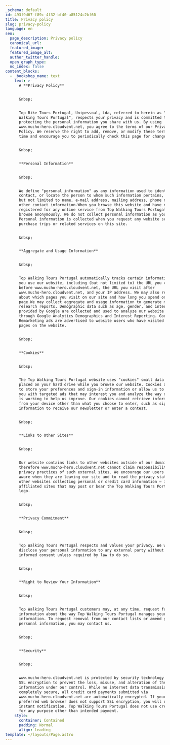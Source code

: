 ```yaml
---
_schema: default
id: 493f9d67-f89c-4f32-bf40-a85124c2bf60
title: Privacy policy
slug: privacy-policy
language: en
seo:
  page_description: Privacy policy
  canonical_url:
  featured_image:
  featured_image_alt:
  author_twitter_handle:
  open_graph_type:
  no_index: false
content_blocks:
  - _bookshop_name: text
    text: >-
      # **Privacy Policy**


      &nbsp;


      Top Bike Tours Portugal, Unipessoal, Lda, referred to herein as "Top
      Walking Tours Portugal", respects your privacy and is committed to
      protecting the personal information you share with us. By using
      www.mucho-hero.cloudvent.net, you agree to the terms of our Privacy
      Policy. We reserve the right to add, remove, or modify these terms at any
      time and encourage you to periodically check this page for changes.


      &nbsp;


      **Personal Information**


      &nbsp;


      We define "personal information" as any information used to identify,
      contact, or locate the person to whom such information pertains, including
      but not limited to name, e-mail address, mailing address, phone number, or
      other contact information.When you browse this website and have not
      registered for any online service from Top Walking Tours Portugal, you
      browse anonymously. We do not collect personal information as you browse.
      Personal information is collected when you request any website service or
      purchase trips or related services on this site.


      &nbsp;


      **Aggregate and Usage Information**


      &nbsp;


      Top Walking Tours Portugal automatically tracks certain information while
      you use our website, including (but not limited to) the URL you visited
      before www.mucho-hero.cloudvent.net, the URL you visit after
      www.mucho-hero.cloudvent.net, and your IP address. We may also record data
      about which pages you visit on our site and how long you spend on each
      page.We may collect aggregate and usage information to generate market
      research reports. Demographic data such as age, gender, and interests
      provided by Google are collected and used to analyze our website visitors
      through Google Analytics Demographics and Interest Reporting. Google
      Remarketing ads are advertised to website users who have visited specific
      pages on the website.


      &nbsp;


      **Cookies**


      &nbsp;


      The Top Walking Tours Portugal website uses "cookies" small data files
      placed on your hard drive while you browse our website. Cookies are used
      to store your preferences and sign-in information or allow us to provide
      you with targeted ads that may interest you and analyze the way our site
      is working to help us improve. Our cookies cannot retrieve information
      from your device other than what you choose to enter, such as sign-up
      information to receive our newsletter or enter a contest.


      &nbsp;


      **Links to Other Sites**


      &nbsp;


      Our website contains links to other websites outside of our domain, and
      therefore www.mucho-hero.cloudvent.net cannot claim responsibility for the
      privacy practices of such external sites. We encourage our users to be
      aware when they are leaving our site and to read the privacy statements of
      other websites collecting personal or credit card information — including
      affiliated sites that may post or bear the Top Walking Tours Portugal
      logo.


      &nbsp;


      **Privacy Commitment**


      &nbsp;


      Top Walking Tours Portugal respects and values your privacy. We will not
      disclose your personal information to any external party without your
      informed consent unless required by law to do so.


      &nbsp;


      **Right to Review Your Information**


      &nbsp;


      Top Walking Tours Portugal customers may, at any time, request further
      information about the way Top Walking Tours Portugal manages your personal
      information. To request removal from our contact lists or amend your
      personal information, you may contact us.


      &nbsp;


      **Security**


      &nbsp;


      www.mucho-hero.cloudvent.net is protected by security technology called
      SSL encryption to prevent the loss, misuse, and alteration of the
      information under our control. While no internet data transmission is ever
      completely secure, all credit card payments submitted via
      www.mucho-hero.cloudvent.net are automatically encrypted. If your
      preferred web browser does not support SSL encryption, you will receive
      instant notification. Top Walking Tours Portugal does not use credit cards
      for any purpose other than intended payment.
    style:
      container: Contained
      padding: Normal
      align: leading
template: ~/layouts/Page.astro
---
```

